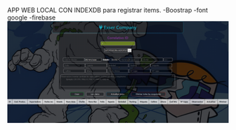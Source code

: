 APP WEB LOCAL CON INDEXDB para registrar items. 
-Boostrap
-font google
-firebase
![](https://github.com/k-tw0/IndexDB-CRUD/blob/main/Screenshot%202024-02-28%20174201.png)
